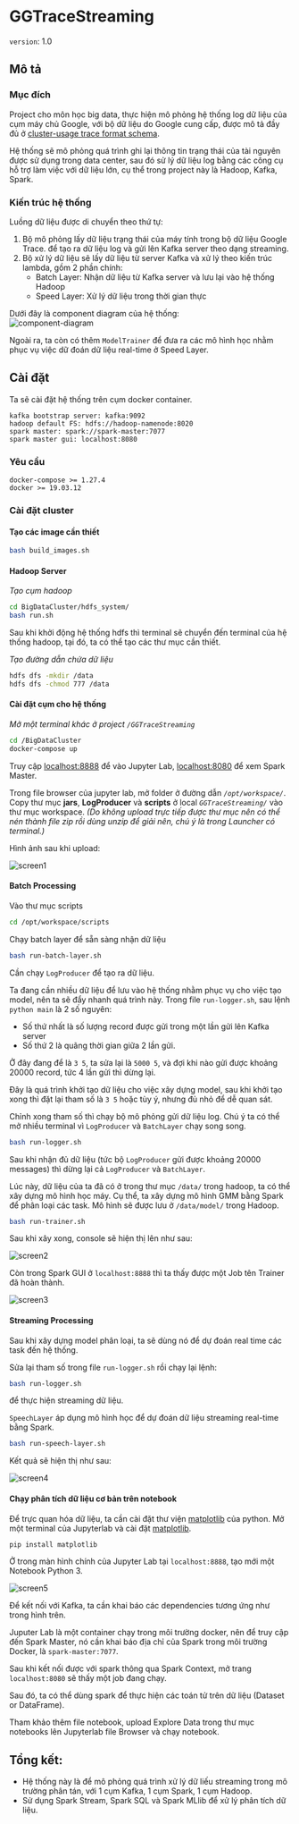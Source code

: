 # GGTraceStreaming

`version`: 1.0

## Mô tả

### Mục đích

Project cho môn học big data, thực hiện mô phỏng hệ thống log dữ liệu của cụm máy chủ Google, với bộ dữ liệu do Google cung cấp, được mô tả đầy đủ ở [cluster-usage trace format schema](https://uni2u.tistory.com/attachment/cfile30.uf@26542633597592552C15C1.pdf).

Hệ thống sẽ mô phỏng quá trình ghi lại thông tin trạng thái của tài nguyên được sử dụng trong data center, sau đó sử lý dữ liệu log bằng các công cụ hỗ trợ làm việc với dữ liệu lớn, cụ thể trong project này là Hadoop, Kafka, Spark.

### Kiến trúc hệ thống

Luồng dữ liệu được di chuyển theo thứ tự:

1. Bộ mô phỏng lấy dữ liệu trạng thái của máy tính trong bộ dữ liệu Google Trace. để tạo ra dữ liệu log và gửi lên Kafka server theo dạng streaming.
2. Bộ xử lý dữ liệu sẽ lấy dữ liệu từ server Kafka và xử lý theo kiến trúc lambda, gồm 2 phần chính:
    - Batch Layer: Nhận dữ liệu từ Kafka server và lưu lại vào hệ thống Hadoop
    - Speed Layer: Xử lý dữ liệu trong thời gian thực

Dưới đây là component diagram của hệ thống:  
![component-diagram](Diagrams/LogStreamingComponents.png)

Ngoài ra, ta còn có thêm `ModelTrainer` để đưa ra các mô hình học nhằm phục vụ việc dữ đoán dữ liệu real-time ở Speed Layer.

## Cài đặt

Ta sẽ cài đặt hệ thống trên cụm docker container.

```
kafka bootstrap server: kafka:9092
hadoop default FS: hdfs://hadoop-namenode:8020
spark master: spark://spark-master:7077
spark master gui: localhost:8080
```

### Yêu cầu

```
docker-compose >= 1.27.4
docker >= 19.03.12
```

### Cài đặt cluster

#### Tạo các image cần thiết

```bash
bash build_images.sh
```

#### Hadoop Server

_Tạo cụm hadoop_

```bash
cd BigDataCluster/hdfs_system/
bash run.sh
```

Sau khi khởi động hệ thống hdfs thì terminal sẽ chuyển đến terminal của hệ thống hadoop, tại đó, ta có thể tạo các thư mục cần thiết.

_Tạo đường dẫn chứa dữ liệu_

```bash
hdfs dfs -mkdir /data
hdfs dfs -chmod 777 /data
```

#### Cài đặt cụm cho hệ thống

_Mở một terminal khác ở project `/GGTraceStreaming`_

```bash
cd /BigDataCluster
docker-compose up
```

Truy cập [localhost:8888](localhost:8888) để vào Jupyter Lab, [localhost:8080](localhost:8080) để xem Spark Master.

Trong file browser của jupyter lab, mở folder ở đường dẫn _`/opt/workspace/`_. Copy thư mục **jars**, **LogProducer** và **scripts** ở local _`GGTraceStreaming/`_ vào thư mục workspace. _(Do không upload trực tiếp được thư mục nên có thể nén thành file zip rồi dùng unzip để giải nên, chú ý là trong Launcher có terminal.)_

Hình ảnh sau khi upload:

![screen1](Diagrams/screen1.png)

#### Batch Processing

Vào thư mục scripts

```bash
cd /opt/workspace/scripts
```

Chạy batch layer để sẵn sàng nhận dữ liệu

```bash
bash run-batch-layer.sh
```

Cần chạy `LogProducer` để tạo ra dữ liệu.

Ta đang cần nhiều dữ liệu để lưu vào hệ thống nhằm phục vụ cho việc tạo model, nên ta sẽ đẩy nhanh quá trình này. Trong file `run-logger.sh`, sau lệnh `python main` là 2 số nguyên:

-   Số thứ nhất là số lượng record được gửi trong một lần gửi lên Kafka server
-   Số thứ 2 là quãng thời gian giữa 2 lần gửi.

Ở đây đang để là `3 5`, ta sửa lại là `5000 5`, và đợi khi nào gửi được khoảng 20000 record, tức 4 lần gửi thì dừng lại.

Đây là quá trình khởi tạo dữ liệu cho việc xây dựng model, sau khi khởi tạo xong thì đặt lại tham số là `3 5` hoặc tùy ý, nhưng đủ nhỏ để dễ quan sát.

Chỉnh xong tham số thì chạy bộ mô phỏng gửi dữ liệu log. Chú ý ta có thể mở nhiều terminal vì `LogProducer` và `BatchLayer` chạy song song.

```bash
bash run-logger.sh
```

Sau khi nhận đủ dữ liệu (tức bộ `LogProducer` gửi được khoảng 20000 messages) thì dừng lại cả `LogProducer` và `BatchLayer`.

Lúc này, dữ liệu của ta đã có ở trong thư mục `/data/` trong hadoop, ta có thể xây dựng mô hình học máy. Cụ thể, ta xây dựng mô hình GMM bằng Spark để phân loại các task. Mô hình sẽ được lưu ở `/data/model/` trong Hadoop.

```bash
bash run-trainer.sh
```

Sau khi xây xong, console sẽ hiện thị lên như sau:

![screen2](Diagrams/screen2.png)

Còn trong Spark GUI ở `localhost:8888` thì ta thấy được một Job tên Trainer đã hoàn thành.

![screen3](Diagrams/screen3.png)

#### Streaming Processing

Sau khi xây dựng model phân loại, ta sẽ dùng nó để dự đoán real time các task đến hệ thống.

Sửa lại tham số trong file `run-logger.sh` rồi chạy lại lệnh:

```bash
bash run-logger.sh
```

để thực hiện streaming dữ liệu.

`SpeechLayer` áp dụng mô hình học để dự đoán dữ liệu streaming real-time bằng Spark.

```bash
bash run-speech-layer.sh
```

Kết quả sẽ hiện thị như sau:

![screen4](Diagrams/screen4.png)

#### Chạy phân tích dữ liệu cơ bản trên notebook

Để trực quan hóa dữ liệu, ta cần cài đặt thư viện [matplotlib](https://matplotlib.org/) của python. Mở một terminal của Jupyterlab và cài đặt [matplotlib](https://matplotlib.org/).

```python
pip install matplotlib
```

Ở trong màn hình chính của Jupyter Lab tại `localhost:8888`, tạo mới một Notebook Python 3.

![screen5](Diagrams/screen5.png)

Để kết nối với Kafka, ta cần khai báo các dependencies tương ứng như trong hình trên.

Juputer Lab là một container chạy trong môi trường docker, nên để truy cập đến Spark Master, nó cần khai báo địa chỉ của Spark trong môi trường Docker, là `spark-master:7077`.

Sau khi kết nối được với spark thông qua Spark Context, mở trang `localhost:8080` sẽ thấy một job đang chạy.

Sau đó, ta có thể dùng spark để thực hiện các toán tử trên dữ liệu (Dataset or DataFrame).

Tham khảo thêm file notebook, upload Explore Data trong thư mục notebooks lên Jupyterlab file Browser và chạy notebook.

## Tổng kết:

-   Hệ thống này là để mô phỏng quá trình xử lý dữ liếu streaming trong mô trường phân tán, với 1 cụm Kafka, 1 cụm Spark, 1 cụm Hadoop.
-   Sử dụng Spark Stream, Spark SQL và Spark MLlib để xử lý phân tích dữ liệu.
